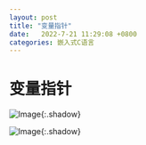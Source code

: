 ```yaml
---
layout: post
title: "变量指针"
date:   2022-7-21 11:29:08 +0800
categories: 嵌入式C语言
---
```


# 变量指针





![Image](https://xusenfeng.github.io/myimages/2-9.jpg){:.shadow}

![Image](https://xusenfeng.github.io/myimages/2-10.jpg){:.shadow}



